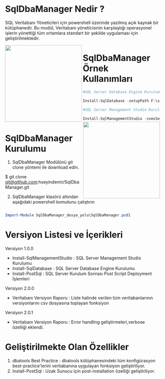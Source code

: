 # SqlDbaManager Nedir ? 

SQL Veritabanı Yöneticileri için powershell üzerinde yazılmış açık kaynak bir kütüphanedir. Bu modül, Veritabanı yöneticisinin karşılaştığı operasyonel işlerin yönettiği tüm ortamlara standart bir şekilde uygulaması için geliştirilmektedir. 

<img align="left" width="250" height="250" src="https://github.com/hseyindemir/SqlDbaManager/blob/master/Images/ps-icon.png">
<img align="right" width="250" height="250" src="https://github.com/hseyindemir/SqlDbaManager/blob/master/Images/sql-icon.png">  

# SqlDbaManager Örnek Kullanımları

```powershell
#SQL Server Database Engine Kurulumu : 

Install-SqlDatabase -setupPath F:\setup.exe -configFilePath C:\config_file_ismi.ini -setupAccount DOMAIN\account_ismi -accountPasswd account_sifre -saPassWd saSifresi

#SQL Server Management Studio Kurulum : 

Install-SqlManagementStudio -ssmsSetupPath C:\Users\sqldba\Desktop\DBA\"

```

# SqlDbaManager Kurulumu

1. SqlDbaManager Modülünü git clone yöntemi ile download edin.

$ git clone git@github.com:hseyindemir/SqlDbaManager.git

2. SqlDbaManager klasörü altından aşağıdaki powershell komutunu çalıştırın
```powershell

Import-Module SqlDbaManager_dosya_yolu\SqlDbaManager.psd1

```
# Versiyon Listesi ve İçerikleri

Versiyon 1.0.0 

- Install-SqlManagementStudio : SQL Server Management Studio Kurulumu
- Install-SqlDatabase : SQL Server Database Engine Kurulumu
- Install-PostSql : SQL Server Kurulum Sonrası Post Script Deployment İşlemleri


Versiyon 2.0.0 

- Veritabanı Versiyon Raporu : Liste halinde verilen tüm veritabanlarının versiyonlarını csv dosyasına toplayan fonksiyon

Versiyon 2.0.1 

- Veritabanı Versiyon Raporu : Error handling geliştirmeleri,verbose özelliği eklendi.

# Geliştirilmekte Olan Özellikler

1. dbatools Best Practice : dbatools kütüphanesindeki tüm konfigürasyon best-practice'lerini veritabanına uygulayan fonksiyon geliştiriliyor.
2. Install-PostSql : Uzak Sunucu için post-installation özelliği geliştiriliyor.



